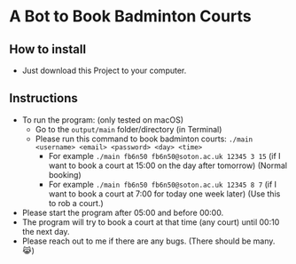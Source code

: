 # A Bot to Book Badminton Courts

## How to install

- Just download this Project to your computer.

## Instructions
- To run the program: (only tested on macOS)
  - Go to the `output/main` folder/directory (in Terminal)
  - Please run this command to book badminton courts: `./main <username> <email> <password> <day> <time>`
    - For example `./main fb6n50 fb6n50@soton.ac.uk 12345 3 15` (if I want to book a court at 15:00 on the day after tomorrow) (Normal booking)
    - For example `./main fb6n50 fb6n50@soton.ac.uk 12345 8 7` (if I want to book a court at 7:00 for today one week later) (Use this to rob a court.)
- Please start the program after 05:00 and before 00:00. 
- The program will try to book a court at that time (any court) until 00:10 the next day.
- Please reach out to me if there are any bugs. (There should be many. 😹)